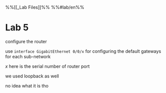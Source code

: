 %%[[_Lab Files]]%%
%%#lab/en%% 
# Lab 5 
configure the router

use `interface GigabitEthernet 0/0/x` for configuring the default gateways for each sub-network

$x$ here is the serial number of router port 

we used loopback as well

no idea what it is tho